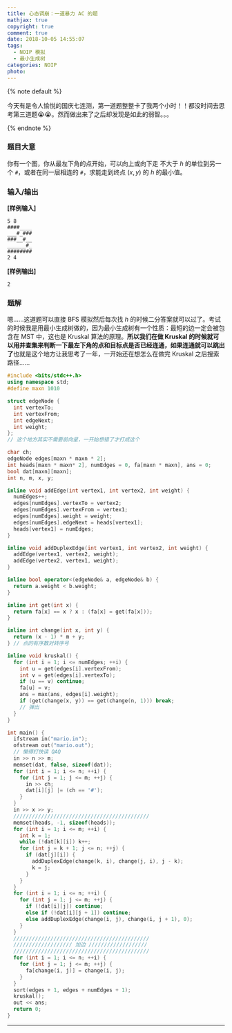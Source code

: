 ```yaml
---
title: 心态调崩：一道暴力 AC 的题
mathjax: true
copyright: true
comment: true
date: 2018-10-05 14:55:07
tags:
  - NOIP 模拟
  - 最小生成树
categories: NOIP
photo:
---
```


{% note default %}

今天有是令人愉悦的国庆七连测，第一道题整整卡了我两个小时！！都没时间去思考第三道题😭😭。然而做出来了之后却发现是如此的弱智。。。

{% endnote %}

<!-- more -->

### 题目大意

你有一个图，你从最左下角的点开始，可以向上或向下走 不大于 $h$ 的单位到另一个 `#`，或者在同一层相连的 `#`，求能走到终点 $(x,y)$ 的 $h$ 的最小值。

### 输入/输出

**[样例输入]**

    5 8
    ####____
    ___#_###
    ###__#__
    ______#_
    ########
    2 4

**[样例输出]**

    2

### 题解

嗯......这道题可以直接 BFS 模拟然后每次找 $h$ 的时候二分答案就可以过了。考试的时候我是用最小生成树做的，因为最小生成树有一个性质：最短的边一定会被包含在 MST 中，这也是 Kruskal 算法的原理。**所以我们在做 Kruskal 的时候就可以用并查集来判断一下最左下角的点和目标点是否已经连通，如果连通就可以跳出了**也就是这个地方让我思考了一年，一开始还在想怎么在做完 Kruskal 之后搜索路径......

```cpp
#include <bits/stdc++.h>
using namespace std;
#define maxn 1010

struct edgeNode {
  int vertexTo;
  int vertexFrom;
  int edgeNext;
  int weight;
};
// 这个地方其实不需要前向星，一开始想错了才打成这个

char ch;
edgeNode edges[maxn * maxn * 2];
int heads[maxn * maxn* 2], numEdges = 0, fa[maxn * maxn], ans = 0;
bool dat[maxn][maxn];
int n, m, x, y;

inline void addEdge(int vertex1, int vertex2, int weight) {
  numEdges++;
  edges[numEdges].vertexTo = vertex2;
  edges[numEdges].vertexFrom = vertex1;
  edges[numEdges].weight = weight;
  edges[numEdges].edgeNext = heads[vertex1];
  heads[vertex1] = numEdges;
}

inline void addDuplexEdge(int vertex1, int vertex2, int weight) {
  addEdge(vertex1, vertex2, weight);
  addEdge(vertex2, vertex1, weight);
}

inline bool operator<(edgeNode& a, edgeNode& b) {
  return a.weight < b.weight;
}

inline int get(int x) {
  return fa[x] == x ? x : (fa[x] = get(fa[x]));
}

inline int change(int x, int y) {
  return (x - 1) * m + y;
} // 点的有序数对转序号

inline void kruskal() {
  for (int i = 1; i <= numEdges; ++i) {
    int u = get(edges[i].vertexFrom);
    int v = get(edges[i].vertexTo);
    if (u == v) continue;
    fa[u] = v;
    ans = max(ans, edges[i].weight);
    if (get(change(x, y)) == get(change(n, 1))) break;
    // 弹出
  }
}

int main() {
  ifstream in("mario.in");
  ofstream out("mario.out");
  // 懒得打快读 QAQ
  in >> n >> m;
  memset(dat, false, sizeof(dat));
  for (int i = 1; i <= n; ++i) {
    for (int j = 1; j <= m; ++j) {
      in >> ch;
      dat[i][j] |= (ch == '#'); 
    }
  }
  in >> x >> y;
  ////////////////////////////////////////////
  memset(heads, -1, sizeof(heads));
  for (int i = 1; i <= m; ++i) {
    int k = 1;
    while (!dat[k][i]) k++;
    for (int j = k + 1; j <= n; ++j) {
      if (dat[j][i]) {
        addDuplexEdge(change(k, i), change(j, i), j - k);
        k = j;
      }
    }
  }
  for (int i = 1; i <= n; ++i) {
    for (int j = 1; j <= m; ++j) {
      if (!dat[i][j]) continue;
      else if (!dat[i][j + 1]) continue;
      else addDuplexEdge(change(i, j), change(i, j + 1), 0);
    }
  }
  ////////////////////////////////////////////
  /////////////////// 加边 ///////////////////
  ////////////////////////////////////////////
  for (int i = 1; i <= n; ++i) {
    for (int j = 1; j <= m; ++j) {
      fa[change(i, j)] = change(i, j);
    }
  }
  sort(edges + 1, edges + numEdges + 1);
  kruskal();
  out << ans;
  return 0;
} 

```

---

<script async src="//pagead2.googlesyndication.com/pagead/js/adsbygoogle.js"></script>
<ins class="adsbygoogle"
     style="display:block; text-align:center;"
     data-ad-layout="in-article"
     data-ad-format="fluid"
     data-ad-client="ca-pub-7465666912424994"
     data-ad-slot="3198608984"></ins>
<script>
     (adsbygoogle = window.adsbygoogle || []).push({});
</script>

<br/>